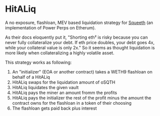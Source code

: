 # HitALiq

A no exposure, flashloan, MEV based liquidation strategy for [Squeeth](https://github.com/opynfinance/squeeth-monorepo) (an implementation of Power Perps on Etherum). 

As their docs eloquently put it, "Shorting eth² is risky because you can never fully collateralize your debt. If eth price doubles, your debt goes 4x, while your collateral value is only 2x." So it seems as thought liquidation is more likely when collateralizing a highly volatile asset.

This strategy works as following:

1. An "initializer" (EOA or another contract) takes a WETH9 flashloan on behalf of a HitALiq
2. HitALiq swaps for the liquidation amount of oSQTH
3. HitALiq liquidates the given vault
4. HitALiq pays the miner an amount fromm the profits
5. HitALiq pays the initializer the rest of the profit minus the amount the contract owns for the flashloan in a token of their choosing
6. The flashloan gets paid back plus interest





